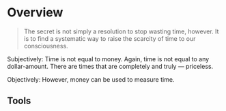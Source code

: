 # Overview

> The secret is not simply a resolution to stop wasting time, however. It is to find a systematic way to raise the scarcity of time to our consciousness.

Subjectively: 
Time is not equal to money. Again, time is not equal to any dollar-amount. There are times that are completely and truly  — priceless. 

Objectively: 
However, money can be used to measure time. 


## Tools

